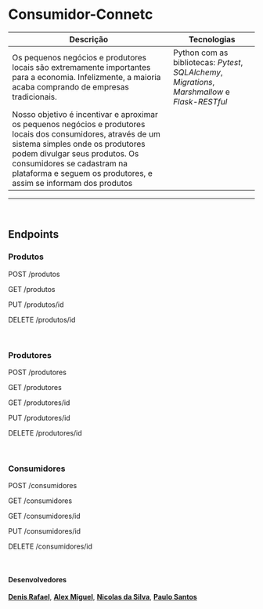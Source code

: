 # Consumidor-Connetc  

|   Descrição	|   Tecnologias 	|
|---	|---	|
|Os pequenos negócios e produtores locais são extremamente importantes para a economia. Infelizmente, a maioria acaba comprando de empresas tradicionais. |  Python com as bibliotecas: _Pytest_, _SQLAlchemy_, _Migrations_, _Marshmallow_ e _Flask-RESTful_	|
Nosso objetivo é incentivar e aproximar os pequenos negócios e produtores locais dos consumidores, através de um sistema simples onde os produtores podem divulgar seus produtos. Os consumidores se cadastram na plataforma e seguem os produtores, e assim se informam dos produtos| 

---
&nbsp; 
## Endpoints
###  Produtos
POST /produtos

GET /produtos

PUT /produtos/id

DELETE /produtos/id

&nbsp; 

###  Produtores
POST /produtores

GET /produtores

GET /produtores/id

PUT /produtores/id

DELETE /produtores/id

&nbsp;

###  Consumidores
POST /consumidores

GET /consumidores

GET /consumidores/id

PUT /consumidores/id

DELETE /consumidores/id

&nbsp;  
#### Desenvolvedores
**[Denis Rafael](https://www.linkedin.com/in/alexmiguel95/)**, **[Alex Miguel](https://www.linkedin.com/in/alexmiguel95/)**, **[Nicolas da Silva](https://www.linkedin.com/in/nicolasknzmd/)**, **[Paulo Santos](https://www.linkedin.com/in/alexmiguel95/)**

